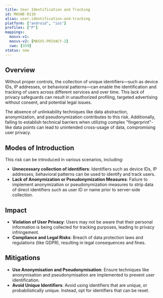 ```yaml
---
title: User Identification and Tracking  
id: MASWE-0110
alias: user-identification-and-tracking
platform: ["android", "ios"]
profiles: ["P"]
mappings:
  masvs-v1: 
  masvs-v2: [MASVS-PRIVACY-2]
  cwe: [359]
status: new
---
```


## Overview

Without proper controls, the collection of unique identifiers—such as device IDs, IP addresses, or behavioral patterns—can enable the identification and tracking of users across different services and over time. This lack of privacy safeguards can result in unauthorized profiling, targeted advertising without consent, and potential legal issues.

The absence of unlinkability techniques like data abstraction, anonymization, and pseudonymization contributes to this risk. Additionally, failing to establish technical barriers when utilizing complex "fingerprint"-like data points can lead to unintended cross-usage of data, compromising user privacy.

## Modes of Introduction

This risk can be introduced in various scenarios, including:

- **Unnecessary collection of identifiers**: Identifiers such as device IDs, IP addresses, behavioral patterns can be used to identify and track users.
- **Lack of Anonymization or Pseudonymization Measures**: Failure to implement anonymization or pseudonymization measures to strip data of direct identifiers such as user ID or name prior to server-side collection.

## Impact

- **Violation of User Privacy**: Users may not be aware that their personal information is being collected for tracking purposes, leading to privacy infringement.
- **Compliance and Legal Risks**: Breach of data protection laws and regulations (like GDPR), resulting in legal consequences and fines.

## Mitigations

- **Use Anonymisation and Pseudonymisation**: Ensure techniques like anonymisation and pseudonymisation are implemented to prevent user identification.
- **Avoid Unique Identifiers**: Avoid using identifiers that are unique, or probabilistically unique. Instead, opt for identifiers that can be reset.
